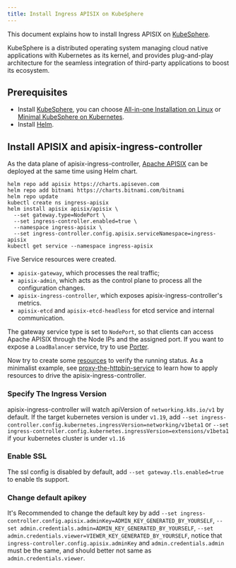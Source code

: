 ```yaml
---
title: Install Ingress APISIX on KubeSphere
---
```


<!--
#
# Licensed to the Apache Software Foundation (ASF) under one or more
# contributor license agreements.  See the NOTICE file distributed with
# this work for additional information regarding copyright ownership.
# The ASF licenses this file to You under the Apache License, Version 2.0
# (the "License"); you may not use this file except in compliance with
# the License.  You may obtain a copy of the License at
#
#     http://www.apache.org/licenses/LICENSE-2.0
#
# Unless required by applicable law or agreed to in writing, software
# distributed under the License is distributed on an "AS IS" BASIS,
# WITHOUT WARRANTIES OR CONDITIONS OF ANY KIND, either express or implied.
# See the License for the specific language governing permissions and
# limitations under the License.
#
-->

This document explains how to install Ingress APISIX on [KubeSphere](https://kubesphere.io/).

KubeSphere is a distributed operating system managing cloud native applications with Kubernetes as its kernel, and provides plug-and-play architecture for the seamless integration of third-party applications to boost its ecosystem.

## Prerequisites

* Install [KubeSphere](https://kubesphere.io/docs/quick-start/), you can choose [All-in-one Installation on Linux](https://kubesphere.io/docs/quick-start/all-in-one-on-linux/) or [Minimal KubeSphere on Kubernetes](https://kubesphere.io/docs/quick-start/minimal-kubesphere-on-k8s/).
* Install [Helm](https://helm.sh/).

## Install APISIX and apisix-ingress-controller

As the data plane of apisix-ingress-controller, [Apache APISIX](http://apisix.apache.org/) can be deployed at the same time using Helm chart.

```shell
helm repo add apisix https://charts.apiseven.com
helm repo add bitnami https://charts.bitnami.com/bitnami
helm repo update
kubectl create ns ingress-apisix
helm install apisix apisix/apisix \
  --set gateway.type=NodePort \
  --set ingress-controller.enabled=true \
  --namespace ingress-apisix \
  --set ingress-controller.config.apisix.serviceNamespace=ingress-apisix
kubectl get service --namespace ingress-apisix
```

Five Service resources were created.

* `apisix-gateway`, which processes the real traffic;
* `apisix-admin`, which acts as the control plane to process all the configuration changes.
* `apisix-ingress-controller`, which exposes apisix-ingress-controller's metrics.
* `apisix-etcd` and `apisix-etcd-headless` for etcd service and internal communication.

The gateway service type is set to `NodePort`, so that clients can access Apache APISIX through the Node IPs and the assigned port.
If you want to expose a `LoadBalancer` service, try to use [Porter](https://github.com/kubesphere/porter).

Now try to create some [resources](https://github.com/apache/apisix-ingress-controller/tree/master/docs/en/latest/concepts) to verify the running status. As a minimalist example, see [proxy-the-httpbin-service](../practices/proxy-the-httpbin-service.md) to learn how to apply resources to drive the apisix-ingress-controller.

### Specify The Ingress Version

apisix-ingress-controller will watch apiVersion of `networking.k8s.io/v1` by default. If the target kubernetes version is under `v1.19`, add `--set ingress-controller.config.kubernetes.ingressVersion=networking/v1beta1` or `--set ingress-controller.config.kubernetes.ingressVersion=extensions/v1beta1` if your kubernetes cluster is under `v1.16`

### Enable SSL

The ssl config is disabled by default, add `--set gateway.tls.enabled=true` to enable tls support.

### Change default apikey

It's Recommended to change the default key by add `--set ingress-controller.config.apisix.adminKey=ADMIN_KEY_GENERATED_BY_YOURSELF`, `--set admin.credentials.admin=ADMIN_KEY_GENERATED_BY_YOURSELF`, `--set admin.credentials.viewer=VIEWER_KEY_GENERATED_BY_YOURSELF`, notice that `ingress-controller.config.apisix.adminKey` and `admin.credentials.admin` must be the same, and should better not same as `admin.credentials.viewer`.
